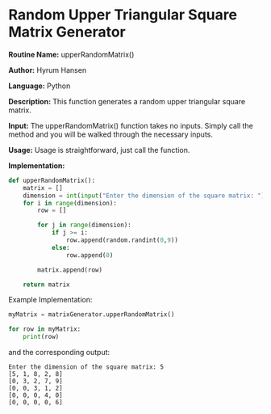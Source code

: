 # Random Upper Triangular Square Matrix Generator

**Routine Name:** upperRandomMatrix()

**Author:** Hyrum Hansen

**Language:** Python

**Description:** This function generates a random upper triangular square matrix.

**Input:** The upperRandomMatrix() function takes no inputs. Simply call the method and you will be walked through the necessary inputs.

**Usage:** Usage is straightforward, just call the function.

**Implementation:**

```python
def upperRandomMatrix():
    matrix = []
    dimension = int(input("Enter the dimension of the square matrix: "))
    for i in range(dimension):
        row = []

        for j in range(dimension):
            if j >= i:
                row.append(random.randint(0,9))
            else:
                row.append(0)

        matrix.append(row)

    return matrix
```

Example Implementation:

```python
myMatrix = matrixGenerator.upperRandomMatrix()

for row in myMatrix:
    print(row)
```

and the corresponding output:

```
Enter the dimension of the square matrix: 5
[5, 1, 8, 2, 8]
[0, 3, 2, 7, 9]
[0, 0, 3, 1, 2]
[0, 0, 0, 4, 0]
[0, 0, 0, 0, 6]
```


